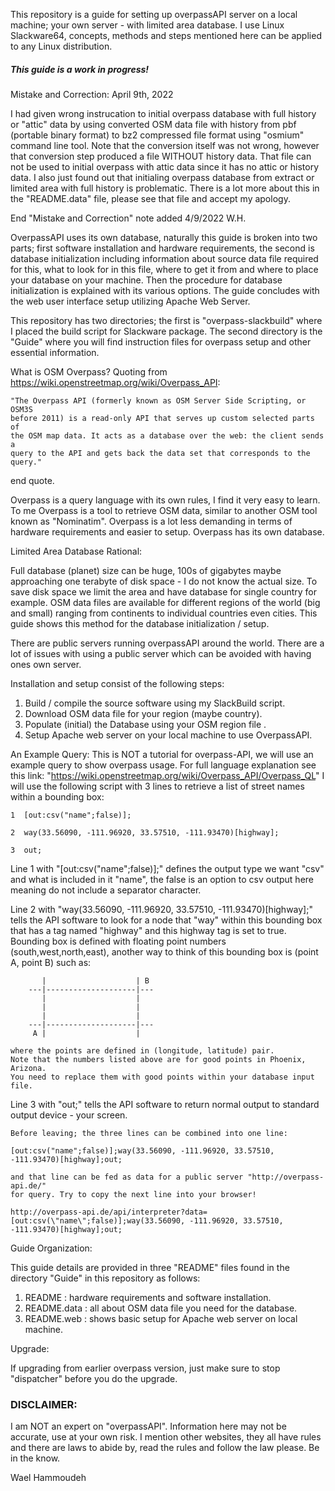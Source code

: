 This repository is a guide for setting up overpassAPI server on a local machine;
your own server - with limited area database. I use Linux Slackware64, concepts,
methods and steps mentioned here can be applied to any Linux distribution.

##### This guide is a work in progress!

Mistake and Correction: April 9th, 2022

I had given wrong instrucation to initial overpass database with full history or
"attic" data by using converted OSM data file with history from pbf (portable
binary format) to bz2 compressed file format using "osmium" command line tool.
Note that the conversion itself was not wrong, however that conversion step
produced a file WITHOUT history data. That file can not be used to initial
overpass with attic data since it has no attic or history data.
I also just found out that initialing overpass database from extract or limited
area with full history is problematic. There is a lot more about this in the
"README.data" file, please see that file and accept my apology.

End "Mistake and Correction" note added 4/9/2022 W.H.

OverpassAPI uses its own database, naturally this guide is broken into two
parts; first software installation and hardware requirements, the second is
database initialization including information about source data file required
for this, what to look for in this file, where to get it from and where to place
your database on your machine. Then the procedure for database initialization
is explained with its various options. The guide concludes with the web user
interface setup utilizing Apache Web Server.

This repository has two directories; the first is "overpass-slackbuild" where I
placed the build script for Slackware package. The second directory is the "Guide"
where you will find instruction files for overpass setup and other essential
information.

What is OSM Overpass? 
  Quoting from https://wiki.openstreetmap.org/wiki/Overpass_API:
    
    "The Overpass API (formerly known as OSM Server Side Scripting, or OSM3S
    before 2011) is a read-only API that serves up custom selected parts of 
    the OSM map data. It acts as a database over the web: the client sends a 
    query to the API and gets back the data set that corresponds to the query."

end quote.

Overpass is a query language with its own rules, I find it very easy to learn.
To me Overpass is a tool to retrieve OSM data, similar to another OSM tool 
known as "Nominatim". Overpass is a lot less demanding in terms of hardware
requirements and easier to setup. Overpass has its own database.

Limited Area Database Rational:

Full database (planet) size can be huge, 100s of gigabytes maybe approaching
one terabyte of disk space - I do not know the actual size. To save disk space
we limit the area and have database for single country for example. OSM data
files are available for different regions of the world (big and small) ranging
from continents to individual countries even cities. This guide shows this method
for the database initialization / setup.

There are public servers running overpassAPI around the world. There are a lot
of issues with using a public server which can be avoided with having ones own
server.
 
Installation and setup consist of the following steps:

1) Build / compile the source software using my SlackBuild script.
2) Download OSM data file for your region (maybe country).
3) Populate (initial) the Database using your OSM region file .
4) Setup Apache web server on your local machine to use OverpassAPI.

An Example Query:
  This is NOT a tutorial for overpass-API, we will use an example query to
  show overpass usage. For full language explanation see this link:
       "https://wiki.openstreetmap.org/wiki/Overpass_API/Overpass_QL"
   I will use the following script with 3 lines to retrieve a list of street
   names within a bounding box:
   
    1  [out:csv("name";false)];
    
    2  way(33.56090, -111.96920, 33.57510, -111.93470)[highway];
    
    3  out;
    
   Line 1 with "[out:csv("name";false)];" defines the output type we want "csv"
   and what is included in it "name", the false is an option to csv output here
   meaning do not include a separator character.
   
   Line 2 with "way(33.56090, -111.96920, 33.57510, -111.93470)[highway];" tells
   the API software to look for a node that "way" within this bounding box that
   has a tag named "highway" and this highway tag is set to true.
   Bounding box is defined with floating point numbers (south,west,north,east),
   another way to think of this bounding box is (point A, point B) such as:
   
           |                    | B
        ---|--------------------|---
           |                    |
           |                    |
           |                    |
        ---|--------------------|---
         A |                    |
         
    where the points are defined in (longitude, latitude) pair.
    Note that the numbers listed above are for good points in Phoenix, Arizona.
    You need to replace them with good points within your database input file.
   
   Line 3 with "out;" tells the API software to return normal output to standard
   output device - your screen.
      
    Before leaving; the three lines can be combined into one line:
    
    [out:csv("name";false)];way(33.56090, -111.96920, 33.57510, -111.93470)[highway];out;
    
    and that line can be fed as data for a public server "http://overpass-api.de/"
    for query. Try to copy the next line into your browser!
```
http://overpass-api.de/api/interpreter?data=[out:csv(\"name\";false)];way(33.56090, -111.96920, 33.57510, -111.93470)[highway];out;
```
Guide Organization:

This guide details are provided in three "README" files found in the directory
"Guide" in this repository as follows:

 1. README : hardware requirements and software installation.
 2. README.data : all about OSM data file you need for the database.
 3. README.web : shows basic setup for Apache web server on local machine.

Upgrade:

 If upgrading from earlier overpass version, just make sure to stop "dispatcher"
before you do the upgrade.


### DISCLAIMER:
I am NOT an expert on "overpassAPI". Information here may not be accurate, use
at your own risk. I mention other websites, they all have rules and there are laws
to abide by, read the rules and follow the law please. Be in the know.


Wael Hammoudeh
